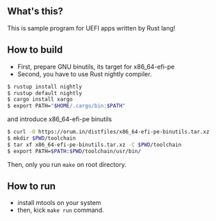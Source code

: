 What's this?
------------

This is sample program for UEFI apps written by Rust lang!

How to build
------------

- First, prepare GNU binutils, its target for x86_64-efi-pe
- Second, you have to use Rust nightly compiler.

```sh
$ rustup install nightly
$ rustup default nightly
$ cargo install xargo
$ export PATH="$HOME/.cargo/bin:$PATH"
```

and introduce x86\_64-efi-pe binutils

```sh
$ curl -O https://orum.in/distfiles/x86_64-efi-pe-binutils.tar.xz
$ mkdir $PWD/toolchain
$ tar xf x86_64-efi-pe-binutils.tar.xz -C $PWD/toolchain
$ export PATH=$PATH:$PWD/toolchain/usr/bin/
```

Then, only you run `make` on root directory.

How to run
-------------

- install mtools on your system
- then, kick `make run` command.
